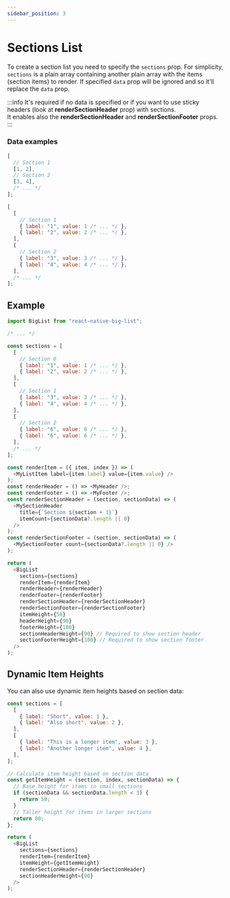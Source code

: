 ```yaml
---
sidebar_position: 3
---
```


# Sections List

To create a section list you need to specify the `sections` prop. For simplicity, `sections` is a plain array containing another plain array with the items (section items) to render. If specified `data` prop will be ignored and so it'll replace the `data` prop.

:::info
It's required if no data is specified or if you want to use sticky headers (look at **renderSectionHeader** prop) with sections.<br />
It enables also the **renderSectionHeader** and **renderSectionFooter** props.
:::

### Data examples

```js
[
  // Section 1
  [1, 2],
  // Section 2
  [3, 4],
  /* ... */
];
```

```js
[
  [
    // Section 1
    { label: "1", value: 1 /* ... */ },
    { label: "2", value: 2 /* ... */ },
  ],
  [
    // Section 2
    { label: "3", value: 3 /* ... */ },
    { label: "4", value: 4 /* ... */ },
  ],
  /* ... */
];
```

## Example

```javascript
import BigList from "react-native-big-list";

/* ... */

const sections = [
  [
    // Section 0
    { label: "1", value: 1 /* ... */ },
    { label: "2", value: 2 /* ... */ },
  ],
  [
    // Section 1
    { label: "3", value: 3 /* ... */ },
    { label: "4", value: 4 /* ... */ },
  ],
  [
    // Section 2
    { label: "6", value: 6 /* ... */ },
    { label: "6", value: 6 /* ... */ },
  ],
  /* ... */
];

const renderItem = ({ item, index }) => (
  <MyListItem label={item.label} value={item.value} />
);
const renderHeader = () => <MyHeader />;
const renderFooter = () => <MyFooter />;
const renderSectionHeader = (section, sectionData) => (
  <MySectionHeader 
    title={`Section ${section + 1}`}
    itemCount={sectionData?.length || 0}
  />
);
const renderSectionFooter = (section, sectionData) => (
  <MySectionFooter count={sectionData?.length || 0} />
);

return (
  <BigList
    sections={sections}
    renderItem={renderItem}
    renderHeader={renderHeader}
    renderFooter={renderFooter}
    renderSectionHeader={renderSectionHeader}
    renderSectionFooter={renderSectionFooter}
    itemHeight={50}
    headerHeight={90}
    footerHeight={100}
    sectionHeaderHeight={90} // Required to show section header
    sectionFooterHeight={100} // Required to show section footer
  />
);
```

## Dynamic Item Heights

You can also use dynamic item heights based on section data:

```javascript
const sections = [
  [
    { label: "Short", value: 1 },
    { label: "Also short", value: 2 },
  ],
  [
    { label: "This is a longer item", value: 3 },
    { label: "Another longer item", value: 4 },
  ],
];

// Calculate item height based on section data
const getItemHeight = (section, index, sectionData) => {
  // Base height for items in small sections
  if (sectionData && sectionData.length < 3) {
    return 50;
  }
  // Taller height for items in larger sections
  return 80;
};

return (
  <BigList
    sections={sections}
    renderItem={renderItem}
    itemHeight={getItemHeight}
    renderSectionHeader={renderSectionHeader}
    sectionHeaderHeight={90}
  />
);
```
